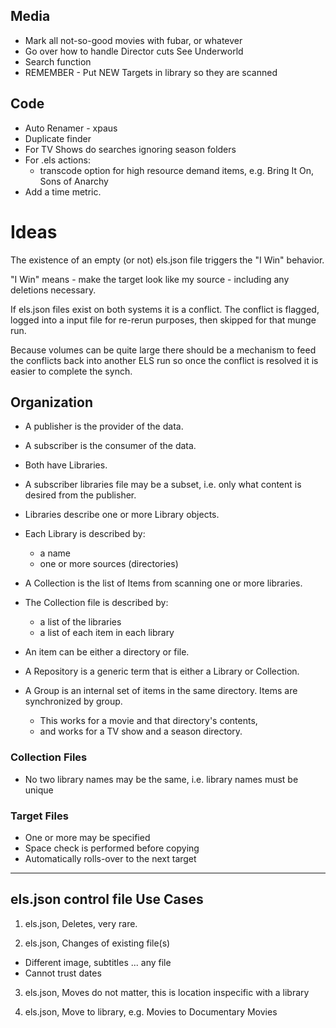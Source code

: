 
## Media
 * Mark all not-so-good movies with fubar, or whatever
 * Go over how to handle Director cuts See Underworld
 * Search function
 * REMEMBER - Put NEW Targets in library so they are scanned

## Code
 * Auto Renamer - xpaus
 * Duplicate finder
 * For TV Shows do searches ignoring season folders
 * For .els actions:
   - transcode option for high resource demand items, 
     e.g. Bring It On, Sons of Anarchy
 * Add a time metric.

# Ideas

The existence of an empty (or not) els.json file triggers the
"I Win" behavior.

"I Win" means - make the target look like my source - including any
deletions necessary.

If els.json files exist on both systems it is a conflict.
The conflict is flagged, logged into a input file for re-rerun purposes,
then skipped for that munge run.

Because volumes can be quite large there should be a mechanism
to feed the conflicts back into another ELS run so once
the conflict is resolved it is easier to complete the synch.


## Organization
 * A publisher is the provider of the data.
 * A subscriber is the consumer of the data.
 * Both have Libraries.
 * A subscriber libraries file may be a subset, i.e. only what
   content is desired from the publisher.

 * Libraries describe one or more Library objects.
 * Each Library is described by:
    - a name 
    - one or more sources (directories)
 
 * A Collection is the list of Items from scanning one or more libraries.
 * The Collection file is described by:
   - a list of the libraries 
   - a list of each item in each library
 * An item can be either a directory or file.

 * A Repository is a generic term that is either a Library or Collection.

 * A Group is an internal set of items in the same
   directory. Items are synchronized by group.
   - This works for a movie and that directory's contents,
   - and works for a TV show and a season directory.

### Collection Files
 * No two library names may be the same, i.e. library names must be unique

### Target Files
 * One or more may be specified
 * Space check is performed before copying
 * Automatically rolls-over to the next target
   
---

## els.json control file Use Cases

 1. els.json, Deletes, very rare. 

 2. els.json, Changes of existing file(s)
   - Different image, subtitles ... any file
   - Cannot trust dates

 3. els.json, Moves do not matter, this is location inspecific with a library

 4. els.json, Move to library, e.g. Movies to Documentary Movies
 
